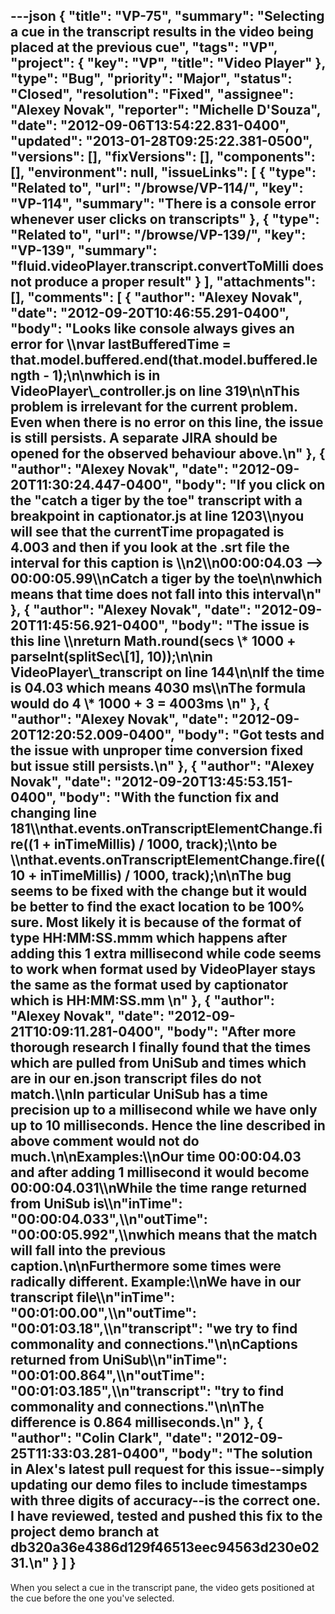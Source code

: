 ---json
{
  "title": "VP-75",
  "summary": "Selecting a cue in the transcript results in the video being placed at the previous cue",
  "tags": "VP",
  "project": {
    "key": "VP",
    "title": "Video Player"
  },
  "type": "Bug",
  "priority": "Major",
  "status": "Closed",
  "resolution": "Fixed",
  "assignee": "Alexey Novak",
  "reporter": "Michelle D'Souza",
  "date": "2012-09-06T13:54:22.831-0400",
  "updated": "2013-01-28T09:25:22.381-0500",
  "versions": [],
  "fixVersions": [],
  "components": [],
  "environment": null,
  "issueLinks": [
    {
      "type": "Related to",
      "url": "/browse/VP-114/",
      "key": "VP-114",
      "summary": "There is a console error whenever user clicks on transcripts"
    },
    {
      "type": "Related to",
      "url": "/browse/VP-139/",
      "key": "VP-139",
      "summary": "fluid.videoPlayer.transcript.convertToMilli does not produce a proper result"
    }
  ],
  "attachments": [],
  "comments": [
    {
      "author": "Alexey Novak",
      "date": "2012-09-20T10:46:55.291-0400",
      "body": "Looks like console always gives an error for \\\nvar lastBufferedTime = that.model.buffered.end(that.model.buffered.length - 1);\n\nwhich is in VideoPlayer\\_controller.js on line 319\n\nThis problem is irrelevant for the current problem. Even when there is no error on this line, the issue is still persists. A separate JIRA should be opened for the observed behaviour above.\n"
    },
    {
      "author": "Alexey Novak",
      "date": "2012-09-20T11:30:24.447-0400",
      "body": "If you click on the \"catch a tiger by the toe\" transcript with a breakpoint in captionator.js at line 1203\\\nyou will see that the currentTime propagated is 4.003 and then if you look at the .srt file the interval for this caption is \\\n2\\\n00:00:04.03 --> 00:00:05.99\\\nCatch a tiger by the toe\n\nwhich means that time does not fall into this interval\n"
    },
    {
      "author": "Alexey Novak",
      "date": "2012-09-20T11:45:56.921-0400",
      "body": "The issue is this line \\\nreturn Math.round(secs \\* 1000 + parseInt(splitSec\\[1], 10));\n\nin VideoPlayer\\_transcript on line 144\n\nIf the time is 04.03 which means 4030 ms\\\nThe formula would do 4 \\* 1000 + 3 = 4003ms&#x20;\n"
    },
    {
      "author": "Alexey Novak",
      "date": "2012-09-20T12:20:52.009-0400",
      "body": "Got tests and the issue with unproper time conversion fixed but issue still persists.\n"
    },
    {
      "author": "Alexey Novak",
      "date": "2012-09-20T13:45:53.151-0400",
      "body": "With the function fix and changing line 181\\\nthat.events.onTranscriptElementChange.fire((1 + inTimeMillis) / 1000, track);\\\nto be \\\nthat.events.onTranscriptElementChange.fire((10 + inTimeMillis) / 1000, track);\n\nThe bug seems to be fixed with the change but it would be better to find the exact location to be 100% sure. Most likely it is because of the format of type HH:MM:SS.mmm which happens after adding this 1 extra millisecond while code seems to work when format used by VideoPlayer stays the same as the format used by captionator which is HH:MM:SS.mm&#x20;\n"
    },
    {
      "author": "Alexey Novak",
      "date": "2012-09-21T10:09:11.281-0400",
      "body": "After more thorough research I finally found that the times which are pulled from UniSub and times which are in our en.json transcript files do not match.\\\nIn particular UniSub has a time precision up to a millisecond while we have only up to 10 milliseconds. Hence the line described in above comment would not do much.\n\nExamples:\\\nOur time 00:00:04.03 and after adding 1 millisecond it would become 00:00:04.031\\\nWhile the time range returned from UniSub is\\\n\"inTime\": \"00:00:04.033\",\\\n\"outTime\": \"00:00:05.992\",\\\nwhich means that the match will fall into the previous caption.\n\nFurthermore some times were radically different. Example:\\\nWe have in our transcript file\\\n\"inTime\": \"00:01:00.00\",\\\n\"outTime\": \"00:01:03.18\",\\\n\"transcript\": \"we try to find commonality and connections.\"\n\nCaptions returned from UniSub\\\n\"inTime\": \"00:01:00.864\",\\\n\"outTime\": \"00:01:03.185\",\\\n\"transcript\": \"try to find commonality and connections.\"\n\nThe difference is 0.864 milliseconds.\n"
    },
    {
      "author": "Colin Clark",
      "date": "2012-09-25T11:33:03.281-0400",
      "body": "The solution in Alex's latest pull request for this issue--simply updating our demo files to include timestamps with three digits of accuracy--is the correct one. I have reviewed, tested and pushed this fix to the project demo branch at db320a36e4386d129f46513eec94563d230e0231.\n"
    }
  ]
}
---
When you select a cue in the transcript pane, the video gets positioned at the cue before the one you've selected.&#x20;

        